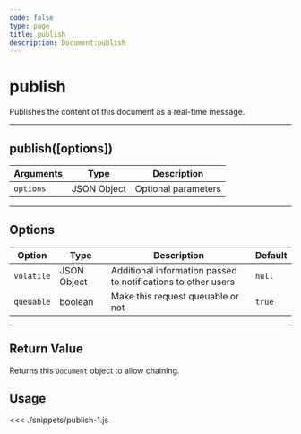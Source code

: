 ```yaml
---
code: false
type: page
title: publish
description: Document:publish
---
```


# publish

Publishes the content of this document as a real-time message.

---

## publish([options])

| Arguments | Type        | Description         |
| --------- | ----------- | ------------------- |
| `options` | JSON Object | Optional parameters |

---

## Options

| Option     | Type        | Description                                                   | Default |
| ---------- | ----------- | ------------------------------------------------------------- | ------- |
| `volatile` | JSON Object | Additional information passed to notifications to other users | `null`  |
| `queuable` | boolean     | Make this request queuable or not                             | `true`  |

---

## Return Value

Returns this `Document` object to allow chaining.

## Usage

<<< ./snippets/publish-1.js
